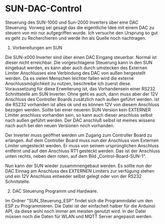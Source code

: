 # SUN-DAC-Control
Steuerung des SUN-1000 und Sun-2000 Inverters über eine DAC Steuerung.
Vorweg sei gesagt das die eigentliche Idee mit einem DAC zu steuern von mir nur aufgegriffen wurde. 
Ich versuche den Ursprung so gut es geht zu Recherchieren und werde ihn als Quelle noch nachtragen.


1. Vorbereitungen am SUN

Die SUN-x000 Inverter sind über einen DAC Eingang steuerbar. Normal ist dieser nicht erreichbar.
Die vorgeschlagene Steuerung kann in den SUN eingebaut werden, es kann aber auch durch umstecken 
des Externen Limiter Anschlusses eine Verbindung des DAC von außen hergestellt werden. 
Da es vielen Menschen leichter fallen wird die externe Anschlussmöglichkeit zu nutzen, beschreibe ich zuerst diese. 
Voraussetzung für diese Erweiterung ist, das Vorhandensein einer RS232 Schnittstelle am SUN Inverter. 
Ohne geht es auch, dann muss aber der 12V Anschluss des Controller Boards zusätzlich nach außen geführt werden. 
Ist die RS232 vorhanden ist alles ok und es können 12V von diesem Anschluss bezogen werden.
Sollte bei einer neueren SUN Version kein EXTERNER Limiter anschluss vorhanden sein,
so kann auch dieser anschluss selbst nach außen geführt werden. 
Der DAC anschluß selbst ist meines wissens nach auch bei den neuen Versionen noch vorhanden.

Der Inverter muss geöffnet werden um Zugang zum Controller Board zu erlangen.
Auf dem Controller Board muss nun der Anschluss vom Externen Limiter umgesteckt werden. 
Er muss von seinem ursprünglichen Anschluss entfernt und auf den Anschluss RT1 gesteckt werden. 
Das ist der Anschluss unten rechts, neben dem roten, auf dem Bild „Control-Board-SUN-1“.

Nun kann der SUN wieder zusammnengebaut werden. 
Es sollte nun der DAC Einnag am Anschluss des EXTERNEN Limiters zur verfügung stehen und ein
12V Anschluss entweder selbst gelegt oder von der RS232 Schnitstelle.


2. DAC Steuerung Programm und Hardware.

Im Ordner "SUN_Steuerung_ESP" findet sich die Programmdatei um den ESP zu Programmieren.
Die Datei ist der einfacheit halber für die Arduinoi API, da diese wohl noch immer am meisten genutzt wird. 
In der Datei müssen noch die Daten für WLAN und MQTT Server angepasst werden.
 
